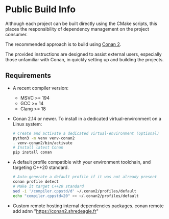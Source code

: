 # Public Build Info

Although each project can be built directly using the CMake scripts,
this places the responsibility of dependency management on the project consumer.

The recommended approach is to build using [Conan 2](https://conan.io/).

The provided instructions are designed to assist external users,
especially those unfamiliar with Conan, in quickly setting up and building the projects.

## Requirements

* A recent compiler version:
  * MSVC >= 194
  * GCC >= 14
  * Clang >= 18

* Conan 2.14 or newer. To install in a dedicated virtual-environment on a Linux system:
    ```bash
    # Create and activate a dedicated virtual-environment (optional)
    python3 -m venv venv-conan2
    . venv-conan2/bin/activate
    # Install latest Conan
    pip install conan
    ```
* A default profile compatible with your environment toolchain, and targeting C++20 standard.
    ```bash
    # Auto-generate a default profile if it was not already present
    conan profile detect
    # Make it target C++20 standard
    sed -i '/compiler.cppstd/d' ~/.conan2/profiles/default
    echo "compiler.cppstd=20" >> ~/.conan2/profiles/default
    ```

* Custom remote hosting internal dependencies packages.
    conan remote add adnn "https://conan2.shredeagle.fr"
